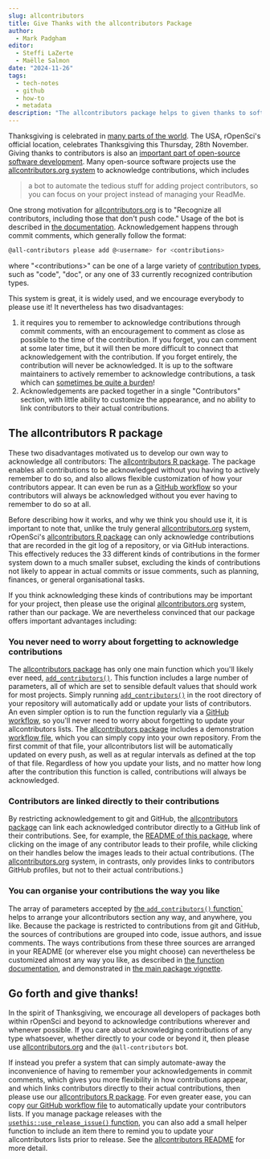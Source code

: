 ```yaml
---
slug: allcontributors
title: Give Thanks with the allcontributors Package
author:
  - Mark Padgham
editor:
  - Steffi LaZerte
  - Maëlle Salmon
date: "2024-11-26"
tags:
  - tech-notes
  - github
  - how-to
  - metadata
description: "The allcontributors package helps to given thanks to software contributions"
---
```


Thanksgiving is celebrated in [many parts of the world](https://en.wikipedia.org/wiki/Thanksgiving).
The USA, rOpenSci's official location, celebrates Thanksgiving this Thursday, 28th November.
Giving thanks to contributors is also an [important part of open-source software development](https://devguide.ropensci.org/maintenance_collaboration.html#attributions).
Many open-source software projects use the [allcontributors.org system](https://allcontributors.org/) to acknowledge contributions, which includes

> a bot to automate the tedious stuff for adding project contributors, so you
> can focus on your project instead of managing your ReadMe.

One strong motivation for [allcontributors.org](https://allcontributors.org) is to "Recognize all contributors, including those that don't push code."
Usage of the bot is described in [the documentation](https://allcontributors.org/docs/en/bot/usage).
Acknowledgement happens through commit comments, which generally follow the format:

```bash
@all-contributors please add @<username> for <contributions>
```

where "\<contributions\>" can be one of a large variety of [contribution types](https://allcontributors.org/docs/en/emoji-key), such as "code", "doc", or any one of 33 currently recognized contribution types.

This system is great, it is widely used, and we encourage everybody to please use it!
It nevertheless has two disadvantages:

1. it requires you to remember to acknowledge contributions through commit comments, with an encouragement to comment as close as possible to the time of the contribution.
  If you forget, you can comment at some later time, but it will then be more difficult to connect that acknowledgement with the contribution.
  If you forget entirely, the contribution will never be acknowledged.
  It is up to the software maintainers to actively remember to acknowledge contributions, a task which can [sometimes be quite a burden](/blog/2023/02/07/what-does-it-mean-to-maintain-a-package/)!
2. Acknowledgements are packed together in a single "Contributors" section, with little ability to customize the appearance, and no ability to link contributors to their actual contributions.

## The allcontributors R package

These two disadvantages motivated us to develop our own way to acknowledge all contributors: The [allcontributors R package](https://docs.ropensci.org/allcontributors/).
The package enables all contributions to be acknowledged without you having to actively remember to do so, and also allows flexible customization of how your contributors appear.
It can even be run as a [GitHub workflow](https://github.com/ropensci/allcontributors/blob/main/.github/workflows/allcontributors.yml) so your contributors will always be acknowledged without you ever having to remember to do so at all.

Before describing how it works, and why we think you should use it, it is important to note that, unlike the truly general [allcontributors.org](https://allcontributors.org) system, rOpenSci's [allcontributors R package](https://docs.ropensci.org/allcontributors/) can only acknowledge contributions that are recorded in the git log of a repository, or via GitHub interactions.
This effectively reduces the 33 different kinds of contributions in the former system down to a much smaller subset, excluding the kinds of contributions not likely to appear in actual commits or issue comments, such as planning, finances, or general organisational tasks.

If you think acknowledging these kinds of contributions may be important for your project, then please use the original [allcontributors.org](https://allcontributors.org) system, rather than our package.
We are nevertheless convinced that our package offers important advantages including:

### You never need to worry about forgetting to acknowledge contributions

The [allcontributors package](https://docs.ropensci.org/allcontributors/) has only one main function which you'll likely ever need, [`add_contributors()`](https://docs.ropensci.org/allcontributors/reference/add_contributors.html). This function includes a large number of parameters, all of which are set to sensible default values that should work for most projects.
Simply running [`add_contributors()`](https://docs.ropensci.org/allcontributors/reference/add_contributors.html) in the root directory of your repository will automatically add or update your lists of contributors.
An even simpler option is to run the function regularly via a [GitHub workflow](https://github.com/ropensci/allcontributors/blob/main/.github/workflows/allcontributors.yml), so you'll never need to worry about forgetting to update your allcontributors lists.
The [allcontributors package](https://docs.ropensci.org/allcontributors/) includes a demonstration [workflow file](https://github.com/ropensci/allcontributors/blob/main/.github/workflows/allcontributors.yml), which you can simply copy into your own repository.
From the first commit of that file, your allcontributors list will be automatically updated on every push, as well as at regular intervals as defined at the top of that file.
Regardless of how you update your lists, and no matter how long after the contribution this function is called, contributions will always be acknowledged.

### Contributors are linked directly to their contributions

By restricting acknowledgement to git and GitHub, the [allcontributors package](https://docs.ropensci.org/allcontributors/) can link each acknowledged contributor directly to a GitHub link of their contributions.
See, for example, the [README of this package](https://github.com/ropensci/allcontributors/?tab=readme-ov-file#contributors), where clicking on the image of any contributor leads to their profile, while clicking on their handles below the images leads to their actual contributions. (The [allcontributors.org](https://allcontributors.org) system, in contrasts, only provides links to contributors GitHub profiles, but not to their actual contributions.)

### You can organise your contributions the way you like

The array of parameters accepted by [the `add_contributors()` function`](https://docs.ropensci.org/allcontributors/reference/add_contributors.html) helps to arrange your allcontributors section any way, and anywhere, you like.
Because the package is restricted to contributions from git and GitHub, the sources of contributions are grouped into code, issue authors, and issue comments.
The ways contributions from these three sources are arranged in your README (or wherever else you might choose) can nevertheless be customized almost any way you like, as described in [the function documentation](https://docs.ropensci.org/allcontributors/reference/add_contributors.html), and demonstrated in [the main package vignette](https://docs.ropensci.org/allcontributors/articles/allcontributors.html).

## Go forth and give thanks!

In the spirit of Thanksgiving, we encourage all developers of packages both within rOpenSci and beyond to acknowledge contributions wherever and whenever possible.
If you care about acknowledging contributions of any type whatsoever, whether directly to your code or beyond it, then please use [allcontributors.org](https://allcontributors.org) and the `@all-contributors` bot.

If instead you prefer a system that can simply automate-away the inconvenience of having to remember your acknowledgements in commit comments, which gives you more flexibility in how contributions appear, and which links contributors directly to their actual contributions, then please use our [allcontributors R package](https://docs.ropensci.org/allcontributors/).
For even greater ease, you can copy [our GitHub workflow file](https://github.com/ropensci/allcontributors/blob/main/.github/workflows/allcontributors.yml) to automatically update your contributors lists.
If you manage package releases with the [`usethis::use_release_issue()` function](https://usethis.r-lib.org/reference/use_release_issue.html), you can also add a small helper function to include an item there to remind you to update your allcontributors lists prior to release.
See the [allcontributors README](https://docs.ropensci.org/allcontributors/) for more detail.
